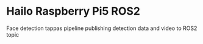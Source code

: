 # Hailo Raspberry Pi5 ROS2 
Face detection tappas pipeline publishing detection data and video to ROS2 topic 

